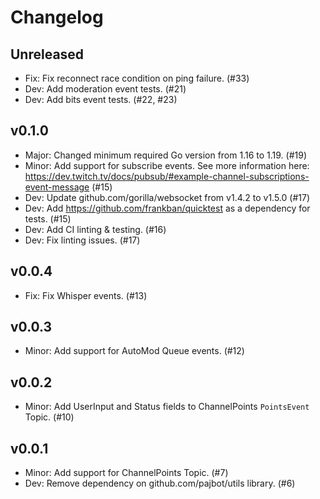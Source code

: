# Changelog

## Unreleased

- Fix: Fix reconnect race condition on ping failure. (#33)
- Dev: Add moderation event tests. (#21)
- Dev: Add bits event tests. (#22, #23)

## v0.1.0

- Major: Changed minimum required Go version from 1.16 to 1.19. (#19)
- Minor: Add support for subscribe events. See more information here: https://dev.twitch.tv/docs/pubsub/#example-channel-subscriptions-event-message (#15)
- Dev: Update github.com/gorilla/websocket from v1.4.2 to v1.5.0 (#17)
- Dev: Add https://github.com/frankban/quicktest as a dependency for tests. (#15)
- Dev: Add CI linting & testing. (#16)
- Dev: Fix linting issues. (#17)

## v0.0.4

- Fix: Fix Whisper events. (#13)

## v0.0.3

- Minor: Add support for AutoMod Queue events. (#12)

## v0.0.2

- Minor: Add UserInput and Status fields to ChannelPoints `PointsEvent` Topic. (#10)

## v0.0.1

- Minor: Add support for ChannelPoints Topic. (#7)
- Dev: Remove dependency on github.com/pajbot/utils library. (#6)
